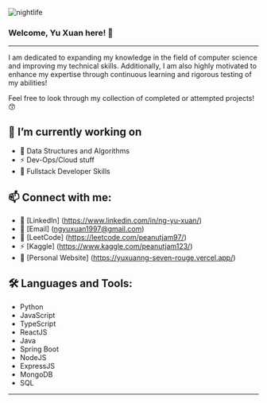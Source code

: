 ![nightlife](https://github.com/PeanutNJam/PeanutNJam/assets/106653269/e9e473ba-32c5-4702-982e-39eaff1d3d77)
### Welcome, Yu Xuan here! 👋

---
I am dedicated to expanding my knowledge in the field of computer science and improving my technical skills. Additionally, I am also highly motivated to enhance my expertise through continuous learning and rigorous testing of my abilities!

Feel free to look through my collection of completed or attempted projects! 😙

🔭 I’m currently working on
---
* 🌱 Data Structures and Algorithms
* ⚡ Dev-Ops/Cloud stuff
* 🥞 Fullstack Developer Skills 

📫 Connect with me:
---
* 🤝 [LinkedIn] (https://www.linkedin.com/in/ng-yu-xuan/)
* 📧 [Email] (ngyuxuan1997@gmail.com)
* 🔭 [LeetCode] (https://leetcode.com/peanutjam97/)
* ⚡ [Kaggle] (https://www.kaggle.com/peanutjam123/)
* 💬 [Personal Website] (https://yuxuanng-seven-rouge.vercel.app/)

🛠️ Languages and Tools:
---
* Python
* JavaScript
* TypeScript
* ReactJS
* Java
* Spring Boot
* NodeJS
* ExpressJS
* MongoDB
* SQL
---
<!--
**PeanutNJam/PeanutNJam** is a ✨ _special_ ✨ repository because its `README.md` (this file) appears on your GitHub profile.

Here are some ideas to get you started:

- 🔭 I’m currently working on ...
- 🌱 I’m currently learning ...
- 👯 I’m looking to collaborate on ...
- 🤔 I’m looking for help with ...
- 💬 Ask me about ...
- 📫 How to reach me: ...
- 😄 Pronouns: ...
- ⚡ Fun fact: ...
-->

